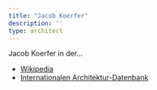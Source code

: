```yaml
---
title: "Jacob Koerfer"
description: ''
type: architect
---
```


Jacob Koerfer in der...
* [Wikipedia](https://de.wikipedia.org/wiki/Jacob_Koerfer)
* [Internationalen Architektur-Datenbank](https://deu.archinform.net/arch/3017.htm)
